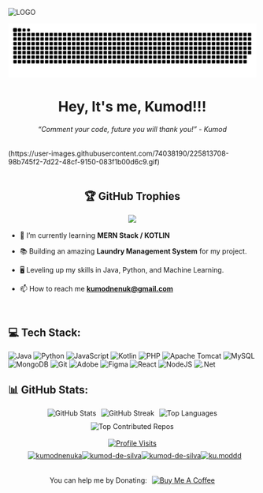 ![LOGO](https://github.com/kumodcodes/kumodcodes/assets/116749725/78c57802-730d-4f37-9370-9cdaebf22771)

<div align="center">
  
  ![snake gif](https://github.com/KumodN/KumodN/blob/output/github-snake-dark.svg)
</div>

<h1 align="center">Hey, It's me, Kumod!!!</h1>
<h6 align="center">
“Comment your code, future you will thank you!” - Kumod
</h6>
<div>
  (https://user-images.githubusercontent.com/74038190/225813708-98b745f2-7d22-48cf-9150-083f1b00d6c9.gif)
</div>

<div align="center">
  <br>
  
  ## 🏆 GitHub Trophies
![](https://github-profile-trophy.vercel.app/?username=KumodN&theme=radical&no-frame=false&no-bg=true&margin-w=4)
</div>



- 🌱 I’m currently learning **MERN Stack / KOTLIN**

- 📚 Building an amazing **Laundry Management System** for my project.
  
- 🖥️ Leveling up my skills in Java, Python, and Machine Learning.

- 📫 How to reach me **kumodnenuk@gmail.com**
<br>

## 💻 Tech Stack:
![Java](https://img.shields.io/badge/java-%23ED8B00.svg?style=for-the-badge&logo=openjdk&logoColor=white) ![Python](https://img.shields.io/badge/python-3670A0?style=for-the-badge&logo=python&logoColor=ffdd54) ![JavaScript](https://img.shields.io/badge/javascript-%23323330.svg?style=for-the-badge&logo=javascript&logoColor=%23F7DF1E) ![Kotlin](https://img.shields.io/badge/kotlin-%237F52FF.svg?style=for-the-badge&logo=kotlin&logoColor=white) ![PHP](https://img.shields.io/badge/php-%23777BB4.svg?style=for-the-badge&logo=php&logoColor=white) ![Apache Tomcat](https://img.shields.io/badge/apache%20tomcat-%23F8DC75.svg?style=for-the-badge&logo=apache-tomcat&logoColor=black) ![MySQL](https://img.shields.io/badge/mysql-4479A1.svg?style=for-the-badge&logo=mysql&logoColor=white) ![MongoDB](https://img.shields.io/badge/MongoDB-%234ea94b.svg?style=for-the-badge&logo=mongodb&logoColor=white) ![Git](https://img.shields.io/badge/git-%23F05033.svg?style=for-the-badge&logo=git&logoColor=white) ![Adobe](https://img.shields.io/badge/adobe-%23FF0000.svg?style=for-the-badge&logo=adobe&logoColor=white) ![Figma](https://img.shields.io/badge/figma-%23F24E1E.svg?style=for-the-badge&logo=figma&logoColor=white) ![React](https://img.shields.io/badge/react-%2320232a.svg?style=for-the-badge&logo=react&logoColor=%2361DAFB) ![NodeJS](https://img.shields.io/badge/node.js-6DA55F?style=for-the-badge&logo=node.js&logoColor=white) ![.Net](https://img.shields.io/badge/.NET-5C2D91?style=for-the-badge&logo=.net&logoColor=white)
<br>

## 📊 GitHub Stats:

<div align="center" style="display: flex; flex-wrap: wrap; justify-content: center; gap: 10px;">

  <img src="https://github-readme-stats.vercel.app/api?username=KumodN&theme=dark&hide_border=false&include_all_commits=true&count_private=true" alt="GitHub Stats" style="max-width: 100%; height: auto;" />
  
  <img src="https://github-readme-streak-stats.herokuapp.com/?user=KumodN&theme=dark&hide_border=false" alt="GitHub Streak" style="max-width: 100%; height: auto;" />
  
  <img src="https://github-readme-stats.vercel.app/api/top-langs/?username=KumodN&theme=dark&hide_border=false&include_all_commits=true&count_private=true&layout=compact" alt="Top Languages" style="max-width: 100%; height: auto;" />
  
  <img src="https://github-contributor-stats.vercel.app/api?username=KumodN&limit=5&theme=dark&combine_all_yearly_contributions=true" alt="Top Contributed Repos" style="max-width: 100%; height: auto;" />

</div>
<br>

<div align="center">
  <a href="https://visitcount.itsvg.in">
    <img src="https://visitcount.itsvg.in/api?id=KumodN&icon=0&color=2" alt="Profile Visits" />
  </a>
</div>

<div align="center" style="display: flex; flex-wrap: wrap; justify-content: center; gap: 10px;">

<br>
<br>
  <!-- Connect with Me Section -->
  <div style="display: flex; align-items: center;">
    <a href="https://twitter.com/kumodnenuka" target="blank">
      <img src="https://raw.githubusercontent.com/rahuldkjain/github-profile-readme-generator/master/src/images/icons/Social/twitter.svg" alt="kumodnenuka" height="20" width="30" />
    </a>
    <a href="https://linkedin.com/in/kumod-de-silva" target="blank">
      <img src="https://raw.githubusercontent.com/rahuldkjain/github-profile-readme-generator/master/src/images/icons/Social/linked-in-alt.svg" alt="kumod-de-silva" height="20" width="30" />
    </a>
    <a href="https://stackoverflow.com/users/19870974/kumod-de-silva" target="blank">
      <img src="https://raw.githubusercontent.com/rahuldkjain/github-profile-readme-generator/master/src/images/icons/Social/stack-overflow.svg" alt="kumod-de-silva" height="20" width="30" />
    </a>
    <a href="https://instagram.com/ku.moddd" target="blank">
      <img src="https://raw.githubusercontent.com/rahuldkjain/github-profile-readme-generator/master/src/images/icons/Social/instagram.svg" alt="ku.moddd" height="20" width="30" />
    </a>
  </div>

  <!-- Donate Section -->
  <div style="text-align: right; display: flex; align-items: center;">
    <p style="margin-right: 10px;">You can help me by Donating:</p>
    <a href="https://buymeacoffee.com/ku.moddd" target="_blank">
      <img src="https://img.shields.io/badge/Buy%20Me%20a%20Coffee-ffdd00?style=for-the-badge&logo=buy-me-a-coffee&logoColor=black" alt="Buy Me A Coffee" />
    </a>
  </div>

</div>








